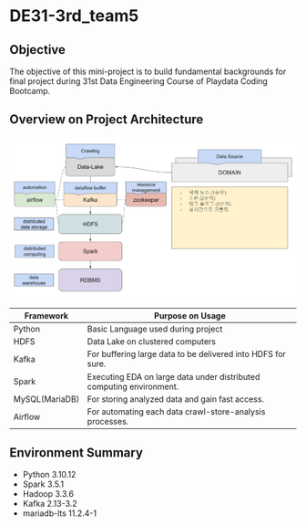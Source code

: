 # DE31-3rd_team5
## Objective
The objective of this mini-project is to build fundamental backgrounds for final project during 31st Data Engineering Course of Playdata Coding Bootcamp.

## Overview on Project Architecture
![image](./attachments/overall.png)

|Framework|Purpose on Usage|
|---|---|
|Python|Basic Language used during project|
|HDFS|Data Lake on clustered computers|
|Kafka|For buffering large data to be delivered into HDFS for sure.|
|Spark|Executing EDA on large data under distributed computing environment.|
|MySQL(MariaDB)|For storing analyzed data and gain fast access.|
|Airflow|For automating each data crawl-store-analysis processes.|

## Environment Summary
- Python 3.10.12
- Spark 3.5.1
- Hadoop 3.3.6
- Kafka 2.13-3.2
- mariadb-lts 11.2.4-1



